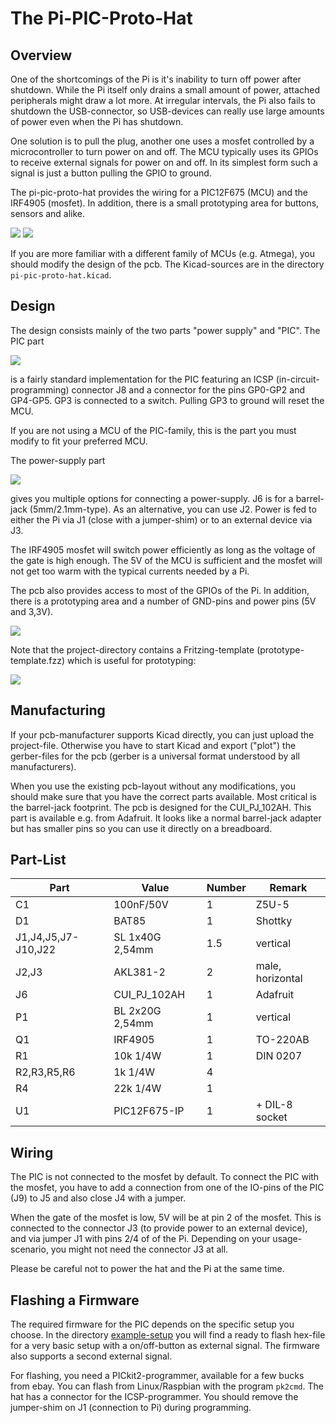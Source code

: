 The Pi-PIC-Proto-Hat
====================

Overview
--------

One of the shortcomings of the Pi is it's inability to turn off power after
shutdown. While the Pi itself only drains a small amount of power, attached
peripherals might draw a lot more. At irregular intervals, the Pi also
fails to shutdown the USB-connector, so USB-devices can really use large
amounts of power even when the Pi has shutdown.

One solution is to pull the plug, another one uses a mosfet controlled by
a microcontroller to turn power on and off. The MCU typically uses its
GPIOs to receive external signals for power on and off. In its simplest
form such a signal is just a button pulling the GPIO to ground.

The pi-pic-proto-hat provides the wiring for a PIC12F675 (MCU) and the
IRF4905 (mosfet). In addition, there is a small prototyping area for
buttons, sensors and alike.

![](pcb.png)
![](pcb.jpg)

If you are more familiar with a different family of MCUs (e.g. Atmega), you
should modify the design of the pcb. The Kicad-sources are in the
directory `pi-pic-proto-hat.kicad`.


Design
------

The design consists mainly of the two parts "power supply" and "PIC".
The PIC part

![](schematic-pic.png)

is a fairly standard implementation for the PIC featuring an
ICSP (in-circuit-programming) connector J8
and a connector for the pins GP0-GP2 and GP4-GP5. GP3 is connected to a
switch. Pulling GP3 to ground will reset the MCU.

If you are not using a MCU of the PIC-family, this is the part you must
modify to fit your preferred MCU.

The power-supply part

![](schematic-mosfet.png)

gives you multiple options for connecting a power-supply. J6 is for a
barrel-jack (5mm/2.1mm-type). As an alternative, you can use J2. Power is fed
to either the Pi via J1 (close with a jumper-shim) or to an external
device via J3.

The IRF4905 mosfet will switch power efficiently as long as the voltage
of the gate is high enough. The 5V of the MCU is sufficient and the
mosfet will not get too warm with the typical currents needed by a Pi.

The pcb also provides access to most of the GPIOs of the Pi. In addition,
there is a prototyping area and a number of GND-pins and power pins
(5V and 3,3V).

![](pcb-layout.png)

Note that the project-directory contains a Fritzing-template
(prototype-template.fzz) which is useful for prototyping:

![](prototype-template.png)


Manufacturing
-------------

If your pcb-manufacturer supports Kicad directly, you can just upload the
project-file. Otherwise you have to start Kicad and export ("plot") the
gerber-files for the pcb (gerber is a universal format understood by all
manufacturers).

When you use the existing pcb-layout without any modifications, you should
make sure that you have the correct parts available. Most critical is the
barrel-jack footprint. The pcb is designed for the CUI_PJ_102AH. This part
is available e.g. from Adafruit. It looks like a normal barrel-jack adapter
but has smaller pins so you can use it directly on a breadboard.


Part-List
---------

|Part                | Value           | Number | Remark           |
|--------------------|-----------------|--------|------------------|
|C1                  | 100nF/50V       | 1      | Z5U-5            |
|D1                  | BAT85           | 1      | Shottky          |
|J1,J4,J5,J7-J10,J22 | SL 1x40G 2,54mm | 1.5    | vertical         |
|J2,J3               | AKL381-2        | 2      | male, horizontal |
|J6                  | CUI_PJ_102AH    | 1      | Adafruit         |
|P1                  | BL 2x20G 2,54mm | 1      | vertical         |
|Q1                  | IRF4905         | 1      | TO-220AB         |
|R1                  | 10k 1/4W        | 1      | DIN 0207         |
|R2,R3,R5,R6         | 1k 1/4W         | 4      |                  |
|R4                  | 22k 1/4W        | 1      |                  |
|U1                  | PIC12F675-IP    | 1      | + DIL-8 socket   |


Wiring
------

The PIC is not connected to the mosfet by default. To connect the PIC with
the mosfet, you have to add a connection from one of the IO-pins of the PIC
(J9) to J5 and also close J4 with a jumper.

When the gate of the mosfet is low, 5V will be at pin 2 of the mosfet. This
is connected to the connector J3 (to provide power to an external device), and
via jumper J1 with pins 2/4 of of the Pi. Depending on your usage-scenario,
you might not need the connector J3 at all.

Please be careful not to power the hat and the Pi at the same time.
 

Flashing a Firmware
-------------------

The required firmware for the PIC depends on the specific setup you choose.
In the directory [example-setup](./example-setup/Readme.md)
you will find a ready to flash hex-file for a very basic setup with a
on/off-button as external signal. The firmware also supports a second
external signal.

For flashing, you need a PICkit2-programmer, available for a few bucks from
ebay. You can flash from Linux/Raspbian with the program `pk2cmd`. The hat
has a connector for the ICSP-programmer. You should remove the jumper-shim
on J1 (connection to Pi) during programming.
